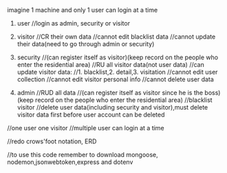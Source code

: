 imagine 1 machine and only 1 user can login at a time
1. user
//login as admin, security or visitor

2. visitor
//CR their own data
//cannot edit blacklist data
//cannot update their data(need to go through admin or security)
 
3. security
//(can register itself as visitor)(keep record on the people who enter the residential area)
//RU all visitor data(not user data)
//can update visitor data:
//1. blacklist,2. detail,3. visitation
//cannot edit user collection
//cannot edit visitor personal info
//cannot delete user data

4. admin
//RUD all data
//(can register itself as visitor since he is the boss)(keep record on the people who enter the residential area)
//blacklist visitor
//delete user data(including security and visitor),must delete visitor data first before user account can be deleted

//one user one visitor
//multiple user can login at a time


//redo crows'foot notation, ERD

//to use this code
remember to download mongoose, nodemon,jsonwebtoken,express and dotenv